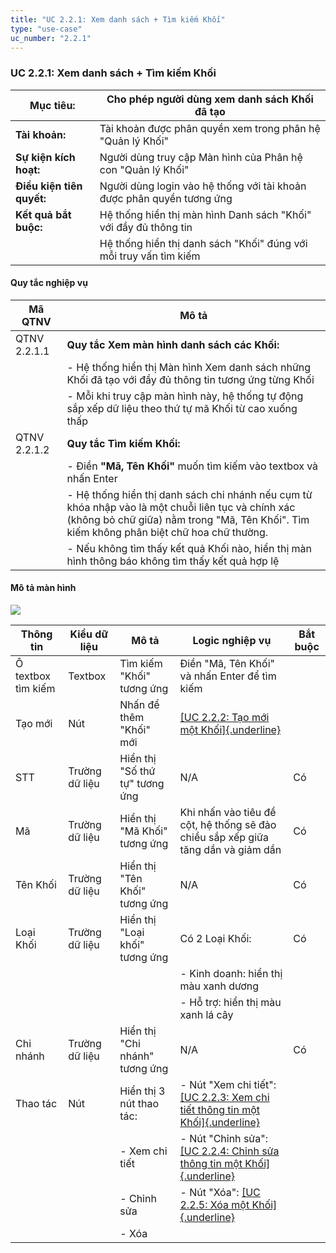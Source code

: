 ```yaml
---
title: "UC 2.2.1: Xem danh sách + Tìm kiếm Khối"
type: "use-case"
uc_number: "2.2.1"
---
```


### UC 2.2.1: Xem danh sách + Tìm kiếm Khối

| **Mục tiêu:** | Cho phép người dùng xem danh sách Khối đã tạo |
| --- | --- |
| **Tài khoản:** | Tài khoản được phân quyền xem trong phân hệ "Quản lý Khối" |
| **Sự kiện kích hoạt:** | Người dùng truy cập Màn hình của Phân hệ con "Quản lý Khối" |
| **Điều kiện tiên quyết:** | Người dùng login vào hệ thống với tài khoản được phân quyền tương ứng |
| **Kết quả bắt buộc:** | Hệ thống hiển thị màn hình Danh sách "Khối" với đầy đủ thông tin |
|  | Hệ thống hiển thị danh sách "Khối" đúng với mỗi truy vấn tìm kiếm |

#### Quy tắc nghiệp vụ

| **Mã QTNV** | **Mô tả** |
| --- | --- |
| QTNV 2.2.1.1 | **Quy tắc Xem màn hình danh sách các Khối:** |
|  | - Hệ thống hiển thị Màn hình Xem danh sách những Khối đã tạo với đầy đủ thông tin tương ứng từng Khối |
|  | - Mỗi khi truy cập màn hình này, hệ thống tự động sắp xếp dữ liệu theo thứ tự mã Khối từ cao xuống thấp |
| QTNV 2.2.1.2 | **Quy tắc Tìm kiếm Khối:** |
|  | - Điền **"Mã, Tên Khối"** muốn tìm kiếm vào textbox và nhấn Enter |
|  | - Hệ thống hiển thị danh sách chi nhánh nếu cụm từ khóa nhập vào là một chuỗi liên tục và chính xác (không bỏ chữ giữa) nằm trong "Mã, Tên Khối". Tìm kiếm không phân biệt chữ hoa chữ thường. |
|  | - Nếu không tìm thấy kết quả Khối nào, hiển thị màn hình thông báo không tìm thấy kết quả hợp lệ |

#### Mô tả màn hình

![](media/image61.png)

| **Thông tin** | **Kiểu dữ liệu** | **Mô tả** | **Logic nghiệp vụ** | **Bắt buộc** |
| --- | --- | --- | --- | --- |
| Ô textbox tìm kiếm | Textbox | Tìm kiếm "Khối" tương ứng | Điền "Mã, Tên Khối" và nhấn Enter để tìm kiếm |  |
| Tạo mới | Nút | Nhấn để thêm "Khối" mới | [[UC 2.2.2: Tạo mới một Khối]{.underline}](#uc-2.2.2-tạo-mới-một-khối) |  |
| STT | Trường dữ liệu | Hiển thị "Số thứ tự" tương ứng | N/A | Có |
| Mã | Trường dữ liệu | Hiển thị "Mã Khối" tương ứng | Khi nhấn vào tiêu đề cột, hệ thống sẽ đảo chiều sắp xếp giữa tăng dần và giảm dần | Có |
| Tên Khối | Trường dữ liệu | Hiển thị "Tên Khối" tương ứng | N/A | Có |
| Loại Khối | Trường dữ liệu | Hiển thị "Loại khối" tương ứng | Có 2 Loại Khối: | Có |
|  |  |  | \- Kinh doanh: hiển thị màu xanh dương |  |
|  |  |  | \- Hỗ trợ: hiển thị màu xanh lá cây |  |
| Chi nhánh | Trường dữ liệu | Hiển thị "Chi nhánh" tương ứng | N/A | Có |
| Thao tác | Nút | Hiển thị 3 nút thao tác: | \- Nút "Xem chi tiết": [[UC 2.2.3: Xem chi tiết thông tin một Khối]{.underline}](#uc-2.2.3-xem-chi-tiết-thông-tin-một-khối) |  |
|  |  | \- Xem chi tiết | \- Nút "Chỉnh sửa": [[UC 2.2.4: Chỉnh sửa thông tin một Khối]{.underline}](#uc-2.2.4-chỉnh-sửa-thông-tin-một-khối) |  |
|  |  | \- Chỉnh sửa | \- Nút "Xóa": [[UC 2.2.5: Xóa một Khối]{.underline}](#uc-2.2.5-xóa-một-khối) |  |
|  |  | \- Xóa |  |  |
